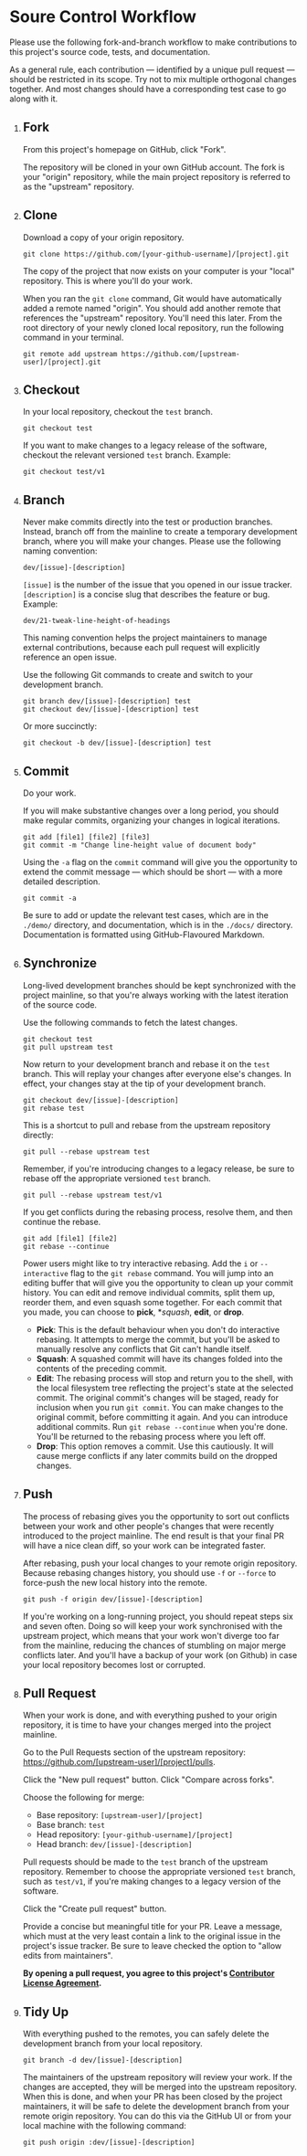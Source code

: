# Soure Control Workflow

Please use the following fork-and-branch workflow to make contributions to this project's source code, tests, and documentation.

As a general rule, each contribution — identified by a unique pull request — should be restricted in its scope. Try not to mix multiple orthogonal changes together. And most changes should have a corresponding test case to go along with it.

1. ## Fork

   From this project's homepage on GitHub, click "Fork". 
   
   The repository will be cloned in your own GitHub account. The fork is your "origin" repository, while the main project repository is referred to as the "upstream" repository.

2. ## Clone

   Download a copy of your origin repository.

   ```
   git clone https://github.com/[your-github-username]/[project].git
   ```

   The copy of the project that now exists on your computer is your "local" repository. This is where you'll do your work. 

   When you ran the ``git clone`` command, Git would have automatically added a remote named "origin". You should add another remote that references the "upstream" repository. You'll need this later. From the root directory of your newly cloned local repository, run the following command in your terminal.

   ```
   git remote add upstream https://github.com/[upstream-user]/[project].git
   ```

3. ## Checkout

   In your local repository, checkout the ``test`` branch.

   ```
   git checkout test
   ```

   If you want to make changes to a legacy release of the software, checkout the relevant versioned ``test`` branch. Example:

   ```
   git checkout test/v1
   ```

4. ## Branch

   Never make commits directly into the test or production branches. Instead, branch off from the mainline to create a temporary development branch, where you will make your changes. Please use the following naming convention:

   ```
   dev/[issue]-[description]
   ```

   ``[issue]`` is the number of the issue that you opened in our issue tracker. ``[description]`` is a concise slug that describes the feature or bug. Example:

   ```
   dev/21-tweak-line-height-of-headings
   ```

   This naming convention helps the project maintainers to manage external contributions, because each pull request will explicitly reference an open issue.

   Use the following Git commands to create and switch to your development branch.

   ```
   git branch dev/[issue]-[description] test
   git checkout dev/[issue]-[description] test
   ```

   Or more succinctly:

   ```
   git checkout -b dev/[issue]-[description] test
   ```

5. ## Commit

   Do your work.

   If you will make substantive changes over a long period, you should make regular commits, organizing your changes in logical iterations.

   ```
   git add [file1] [file2] [file3]
   git commit -m "Change line-height value of document body"
   ```

   Using the ``-a`` flag on the ``commit`` command will give you the opportunity to extend the commit message — which should be short — with a more detailed description.

   ```
   git commit -a
   ```

   Be sure to add or update the relevant test cases, which are in the ``./demo/`` directory, and documentation, which is in the ``./docs/`` directory. Documentation is formatted using GitHub-Flavoured Markdown.

6. ## Synchronize

   Long-lived development branches should be kept synchronized with the project mainline, so that you're always working with the latest iteration of the source code. 
   
   Use the following commands to fetch the latest changes.

   ```
   git checkout test
   git pull upstream test
   ```

   Now return to your development branch and rebase it on the ``test`` branch. This will replay your changes after everyone else's changes. In effect, your changes stay at the tip of your development branch.

   ```
   git checkout dev/[issue]-[description]
   git rebase test
   ```

   This is a shortcut to pull and rebase from the upstream repository directly:

   ```
   git pull --rebase upstream test
   ```

   Remember, if you're introducing changes to a legacy release, be sure to rebase off the appropriate versioned ``test`` branch.

   ```
   git pull --rebase upstream test/v1
   ```

   If you get conflicts during the rebasing process, resolve them, and then continue the rebase.

   ```
   git add [file1] [file2]
   git rebase --continue
   ```

   Power users might like to try interactive rebasing. Add the ``i`` or ``--interactive`` flag to the ``git rebase`` command. You will jump into an editing buffer that will give you the opportunity to clean up your commit history. You can edit and remove individual commits, split them up, reorder them, and even squash some together. For each commit that you made, you can choose to **pick**, **squash*, **edit**, or **drop**.

   - **Pick**: This is the default behaviour when you don't do interactive rebasing. It attempts to merge the commit, but you'll be asked to manually resolve any conflicts that Git can't handle itself.
   - **Squash**: A squashed commit will have its changes folded into the contents of the preceding commit.
   - **Edit**: The rebasing process will stop and return you to the shell, with the local filesystem tree reflecting the project's state at the selected commit. The original commit's changes will be staged, ready for inclusion when you run ``git commit``. You can make changes to the original commit, before committing it again. And you can introduce additional commits. Run ``git rebase --continue`` when you're done. You'll be returned to the rebasing process where you left off.
   - **Drop**: This option removes a commit. Use this cautiously. It will cause merge conflicts if any later commits build on the dropped changes.

7. ## Push

   The process of rebasing gives you the opportunity to sort out conflicts between your work and other people's changes that were recently introduced to the project mainline. The end result is that your final PR will have a nice clean diff, so your work can be integrated faster.

   After rebasing, push your local changes to your remote origin repository. Because rebasing changes history, you should use ``-f`` or ``--force`` to force-push the new local history into the remote.

   ```
   git push -f origin dev/[issue]-[description]
   ```

   If you're working on a long-running project, you should repeat steps six and seven often. Doing so will keep your work synchronised with the upstream project, which means that your work won't diverge too far from the mainline, reducing the chances of stumbling on major merge conflicts later. And you'll have a backup of your work (on Github) in case your local repository becomes lost or corrupted.

8. ## Pull Request

   When your work is done, and with everything pushed to your origin repository, it is time to have your changes merged into the project mainline.

   Go to the Pull Requests section of the upstream repository: https://github.com/[upstream-user]/[project]/pulls.
   
   Click the "New pull request" button. Click "Compare across forks".
   
   Choose the following for merge:

   - Base repository: ``[upstream-user]/[project]``
   - Base branch: ``test``
   - Head repository: ``[your-github-username]/[project]``
   - Head branch: ``dev/[issue]-[description]``

   Pull requests should be made to the ``test`` branch of the upstream repository. Remember to choose the appropriate versioned ``test`` branch, such as ``test/v1``, if you're making changes to a legacy version of the software.

   Click the "Create pull request" button.

   Provide a concise but meaningful title for your PR. Leave a message, which must at the very least contain a link to the original issue in the project's issue tracker. Be sure to leave checked the option to "allow edits from maintainers".

   **By opening a pull request, you agree to this project's [Contributor License Agreement](cla.md).**

9. ## Tidy Up

   With everything pushed to the remotes, you can safely delete the development branch from your local repository.

   ```
   git branch -d dev/[issue]-[description]
   ```

   The maintainers of the upstream repository will review your work. If the changes are accepted, they will be merged into the upstream repository. When this is done, and when your PR has been closed by the project maintainers, it will be safe to delete the development branch from your remote origin repository. You can do this via the GitHub UI or from your local machine with the following command:

   ```
   git push origin :dev/[issue]-[description]
   ```
